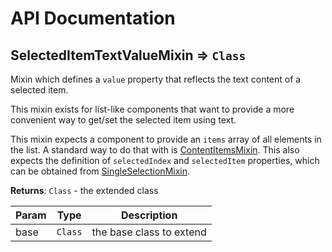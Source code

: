 # API Documentation
<a name="module_SelectedItemTextValueMixin"></a>

## SelectedItemTextValueMixin ⇒ <code>Class</code>
Mixin which defines a `value` property that reflects the text content of a
selected item.

This mixin exists for list-like components that want to provide a more
convenient way to get/set the selected item using text.

This mixin expects a component to provide an `items` array of all elements
in the list. A standard way to do that with is
[ContentItemsMixin](ContentItemsMixin.md). This also expects the definition
of `selectedIndex` and `selectedItem` properties, which can be obtained
from [SingleSelectionMixin](SingleSelectionMixin.md).

**Returns**: <code>Class</code> - the extended class  

| Param | Type | Description |
| --- | --- | --- |
| base | <code>Class</code> | the base class to extend |


